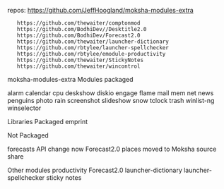 
repos: https://github.com/JeffHoogland/moksha-modules-extra
       
       https://github.com/thewaiter/comptonmod
       https://github.com/BodhiDev//Desktitle2.0
       https://github.com/BodhiDev/Forecast2.0
       https://github.com/thewaiter/launcher-dictionary
       https://github.com/rbtylee/launcher-spellchecker
       https://github.com/rbtylee/emodule-productivity
       https://github.com/thewaiter/StickyNotes
       https://github.com/thewaiter/wincontrol


moksha-modules-extra
Modules packaged

alarm
calendar
cpu
deskshow
diskio
engage
flame
mail
mem
net
news
penguins
photo
rain
screenshot
slideshow
snow
tclock
trash
winlist-ng
winselector

Libraries Packaged
emprint

Not Packaged

forecasts   API change now Forecast2.0
places		moved to Moksha source
share

Other modules
 productivity
 Forecast2.0
 launcher-dictionary
 launcher-spellchecker
 sticky notes
